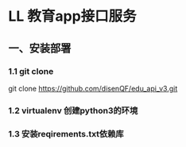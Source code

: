 # LL 教育app接口服务
## 一、安装部署
### 1.1 git clone 
git clone https://github.com/disenQF/edu_api_v3.git
### 1.2 virtualenv 创建python3的环境
### 1.3 安装reqirements.txt依赖库

